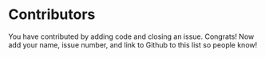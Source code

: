 # Contributors

You have contributed by adding code and closing an issue. Congrats! Now add your name, issue number, and link to Github to this list so people know!